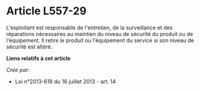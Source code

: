 # Article L557-29

L'exploitant est responsable de l'entretien, de la surveillance et des réparations nécessaires au maintien du niveau de
sécurité du produit ou de l'équipement. Il retire le produit ou l'équipement du service si son niveau de sécurité est altéré.

**Liens relatifs à cet article**

_Créé par_:

  - Loi n°2013-619 du 16 juillet 2013 - art. 14
